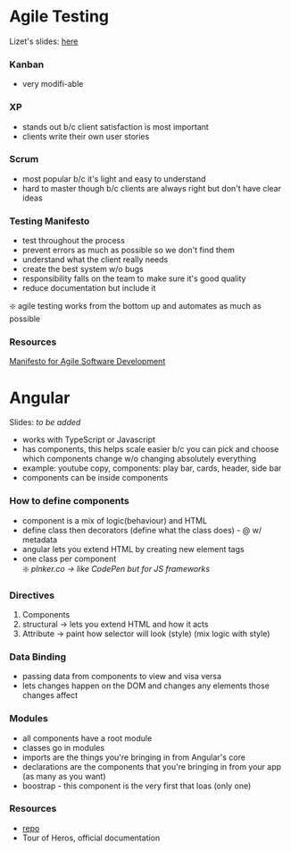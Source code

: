# Agile Testing

Lizet's slides: [here](http://slides.com/lizetjaramillo/agiletesting#/)

### Kanban
- very modifi-able

### XP
- stands out b/c client satisfaction is most important
- clients write their own user stories

### Scrum 
- most popular b/c it's light and easy to understand
- hard to master though b/c clients are always right but don't have clear ideas

### Testing Manifesto
- test throughout the process
- prevent errors as much as possible so we don't find them
- understand what the client really needs
- create the best system w/o bugs
- responsibility falls on the team to make sure it's good quality
- reduce documentation but include it  

:sparkle: agile testing works from the bottom up and automates as much as possible

### Resources
[Manifesto for Agile Software Development](http://agilemanifesto.org/iso/en/manifesto.html)

# Angular

Slides: *to be added*

- works with TypeScript or Javascript
- has components, this helps scale easier b/c you can pick and choose which components change w/o changing absolutely everything
- example: youtube copy, components: play bar, cards, header, side bar
- components can be inside components

### How to define components
- component is a mix of logic(behaviour) and HTML
- define class then decorators (define what the class does) - @ w/ metadata
- angular lets you extend HTML by creating new element tags
- one class per component  
 :sparkle: *plnker.co -> like CodePen but for JS frameworks*

### Directives
1. Components
2. structural -> lets you extend HTML and how it acts
3. Attribute -> paint how selector will look (style) (mix logic with style)

### Data Binding
- passing data from components to view and visa versa
- lets changes happen on the DOM and changes any elements those changes affect

### Modules
- all components have a root module
- classes go in modules
- imports are the things you're bringing in from Angular's core
- declarations are the components that you're bringing in from your app (as many as you want)
- boostrap - this component is the very first that loas (only one)

### Resources
- [repo](https://github.com/eseguro/meetup-pioneras)
- Tour of Heros, official documentation